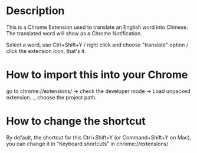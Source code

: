 # Description

This is a Chrome Extension used to translate an English word into Chinese. The translated word will show as a Chrome Notification.

Select a word, use Ctrl+Shift+Y / right click and choose "translate" option / click the extension icon, that's it.

# How to import this into your Chrome

go to chrome://extensions/ -> check the developer mode -> Load unpacked extension..., choose the project path.

# How to change the shortcut

By default, the shortcut for this Ctrl+Shift+Y (or Command+Shift+Y on Mac), you can change it in "Keyboard shortcuts" in chrome://extensions/
